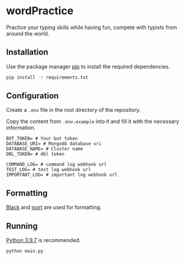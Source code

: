 # wordPractice

Practice your typing skills while having fun, compete with typists from around the world.

## Installation

Use the package manager [pip](https://pip.pypa.io/en/stable/) to install the required dependencies.

```bash
pip install -r requirements.txt
```

## Configuration

Create a `.env` file in the root directory of the repository.

Copy the content from `.env.example` into it and fill it with the necessary information.

```
BOT_TOKEN= # Your bot token
DATABASE_URI= # Mongodb database uri
DATABASE_NAME= # Cluster name
DBL_TOKEN= # dbl token

COMMAND_LOG= # command log webhook url
TEST_LOG= # test log webhook url
IMPORTANT_LOG= # important log webhook url
```

## Formatting

[Black](https://github.com/psf/black) and [isort](https://github.com/PyCQA/isort) are used for formatting.

## Running

[Python 3.9.7](https://www.python.org/downloads/release/python-397/) is recommended.

```
python main.py
```
